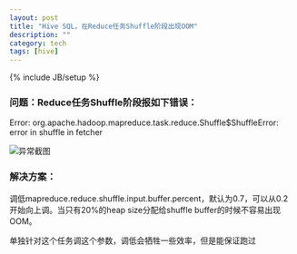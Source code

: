```yaml
---
layout: post
title: "Hive SQL，在Reduce任务Shuffle阶段出现OOM"
description: ""
category: tech
tags: [hive]
---
```

{% include JB/setup %}

### 问题：Reduce任务Shuffle阶段报如下错误：
Error: org.apache.hadoop.mapreduce.task.reduce.Shuffle$ShuffleError: error in shuffle in fetcher

![异常截图](http://upload-images.jianshu.io/upload_images/3367144-68f740eae95b4687.png?imageMogr2/auto-orient/strip%7CimageView2/2/w/1240)

### 解决方案：
调低mapreduce.reduce.shuffle.input.buffer.percent，默认为0.7，可以从0.2开始向上调。当只有20%的heap size分配给shuffle buffer的时候不容易出现OOM。

单独针对这个任务调这个参数，调低会牺牲一些效率，但是能保证跑过